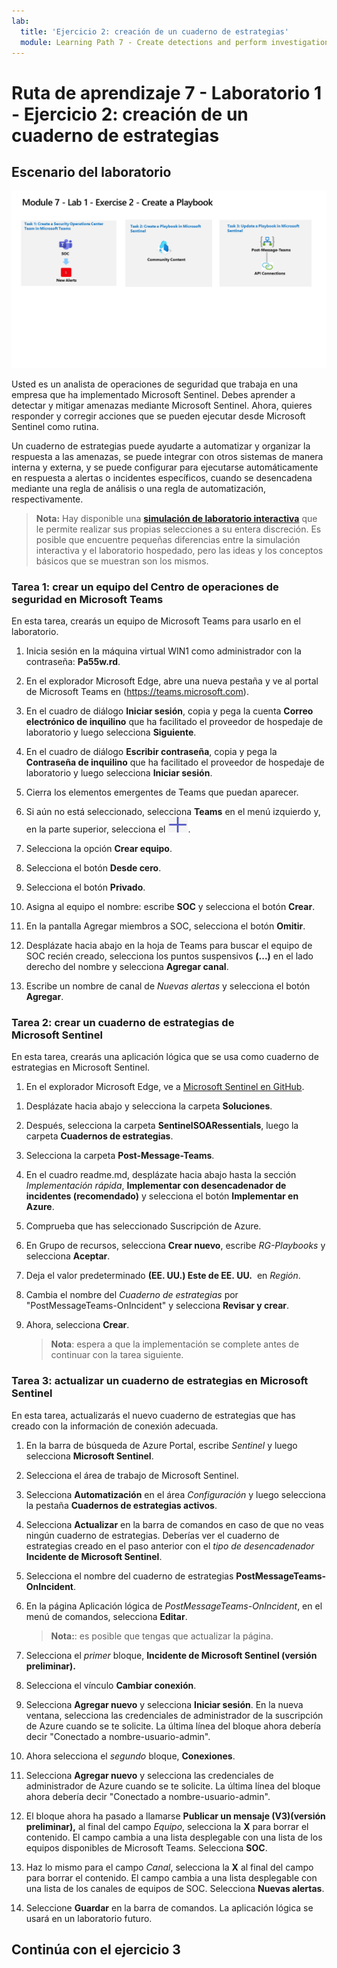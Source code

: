 ```yaml
---
lab:
  title: 'Ejercicio 2: creación de un cuaderno de estrategias'
  module: Learning Path 7 - Create detections and perform investigations using Microsoft Sentinel
---
```


# Ruta de aprendizaje 7 - Laboratorio 1 - Ejercicio 2: creación de un cuaderno de estrategias

## Escenario del laboratorio

![Introducción al laboratorio.](../Media/SC-200-Lab_Diagrams_Mod7_L1_Ex2.png)

Usted es un analista de operaciones de seguridad que trabaja en una empresa que ha implementado Microsoft Sentinel. Debes aprender a detectar y mitigar amenazas mediante Microsoft Sentinel. Ahora, quieres responder y corregir acciones que se pueden ejecutar desde Microsoft Sentinel como rutina.

Un cuaderno de estrategias puede ayudarte a automatizar y organizar la respuesta a las amenazas, se puede integrar con otros sistemas de manera interna y externa, y se puede configurar para ejecutarse automáticamente en respuesta a alertas o incidentes específicos, cuando se desencadena mediante una regla de análisis o una regla de automatización, respectivamente. 

>**Nota:** Hay disponible una **[simulación de laboratorio interactiva](https://mslabs.cloudguides.com/guides/SC-200%20Lab%20Simulation%20-%20Create%20a%20playbook)** que le permite realizar sus propias selecciones a su entera discreción. Es posible que encuentre pequeñas diferencias entre la simulación interactiva y el laboratorio hospedado, pero las ideas y los conceptos básicos que se muestran son los mismos.

### Tarea 1: crear un equipo del Centro de operaciones de seguridad en Microsoft Teams

En esta tarea, crearás un equipo de Microsoft Teams para usarlo en el laboratorio.

1. Inicia sesión en la máquina virtual WIN1 como administrador con la contraseña: **Pa55w.rd**.  

1. En el explorador Microsoft Edge, abre una nueva pestaña y ve al portal de Microsoft Teams en (https://teams.microsoft.com).

1. En el cuadro de diálogo **Iniciar sesión**, copia y pega la cuenta **Correo electrónico de inquilino** que ha facilitado el proveedor de hospedaje de laboratorio y luego selecciona **Siguiente**.

1. En el cuadro de diálogo **Escribir contraseña**, copia y pega la **Contraseña de inquilino** que ha facilitado el proveedor de hospedaje de laboratorio y luego selecciona **Iniciar sesión**.

1. Cierra los elementos emergentes de Teams que puedan aparecer.

1. Si aún no está seleccionado, selecciona **Teams** en el menú izquierdo y, en la parte superior, selecciona el ![icono de signo más](../Media/plus-sign-icon-lab.png).

1. Selecciona la opción **Crear equipo**.

1. Selecciona el botón **Desde cero**.

1. Selecciona el botón **Privado**.

1. Asigna al equipo el nombre: escribe **SOC** y selecciona el botón **Crear**.

1. En la pantalla Agregar miembros a SOC, selecciona el botón **Omitir**. 

1. Desplázate hacia abajo en la hoja de Teams para buscar el equipo de SOC recién creado, selecciona los puntos suspensivos **(...)** en el lado derecho del nombre y selecciona **Agregar canal**.

1. Escribe un nombre de canal de *Nuevas alertas* y selecciona el botón **Agregar**.


### Tarea 2: crear un cuaderno de estrategias de Microsoft Sentinel

En esta tarea, crearás una aplicación lógica que se usa como cuaderno de estrategias en Microsoft Sentinel.

1. En el explorador Microsoft Edge, ve a [Microsoft Sentinel en GitHub](https://github.com/Azure/Azure-Sentinel).

<!--- the Azure portal at https://portal.azure.com.

1. In the **Sign in** dialog box, copy and paste in the **Tenant Email** account provided by your lab hosting provider and then select **Next**.

1. In the **Enter password** dialog box, copy and paste in the **Tenant Password** provided by your lab hosting provider and then select **Sign in**.

1. In the Search bar of the Azure portal, type *Sentinel*, then select **Microsoft Sentinel**.

1. Select your Microsoft Sentinel Workspace you created earlier.

1. Select the **Community** page under the *Content management* area on the left side of the page.

1. On the right pane, select the **Onboard community content** link. This opens a new tab in the Microsoft Edge Browser for Microsoft Sentinel GitHub content. **Hint:** You might need to scroll right to see the link. Alternatively, follow this link instead: [Microsoft Sentinel on GitHub](https://github.com/Azure/Azure-Sentinel). --->

1. Desplázate hacia abajo y selecciona la carpeta **Soluciones**.

1. Después, selecciona la carpeta **SentinelSOARessentials**, luego la carpeta **Cuadernos de estrategias**.

1. Selecciona la carpeta **Post-Message-Teams**.

1. En el cuadro readme.md, desplázate hacia abajo hasta la sección *Implementación rápida*, **Implementar con desencadenador de incidentes (recomendado)** y selecciona el botón **Implementar en Azure**.  

1. Comprueba que has seleccionado Suscripción de Azure.

1. En Grupo de recursos, selecciona **Crear nuevo**, escribe *RG-Playbooks* y selecciona **Aceptar**.

1. Deja el valor predeterminado **(EE. UU.) Este de EE. UU.**  en *Región*.

1. Cambia el nombre del *Cuaderno de estrategias* por "PostMessageTeams-OnIncident" y selecciona **Revisar y crear**.

1. Ahora, selecciona **Crear**. 

    >**Nota**: espera a que la implementación se complete antes de continuar con la tarea siguiente.

### Tarea 3: actualizar un cuaderno de estrategias en Microsoft Sentinel

En esta tarea, actualizarás el nuevo cuaderno de estrategias que has creado con la información de conexión adecuada.

1. En la barra de búsqueda de Azure Portal, escribe *Sentinel* y luego selecciona **Microsoft Sentinel**.

1. Selecciona el área de trabajo de Microsoft Sentinel.

1. Selecciona **Automatización** en el área *Configuración* y luego selecciona la pestaña **Cuadernos de estrategias activos**.

1. Selecciona **Actualizar** en la barra de comandos en caso de que no veas ningún cuaderno de estrategias. Deberías ver el cuaderno de estrategias creado en el paso anterior con el *tipo de desencadenador* **Incidente de Microsoft Sentinel**.

1. Selecciona el nombre del cuaderno de estrategias **PostMessageTeams-OnIncident**.

1. En la página Aplicación lógica de *PostMessageTeams-OnIncident*, en el menú de comandos, selecciona **Editar**.

    >**Nota:**: es posible que tengas que actualizar la página.

1. Selecciona el *primer* bloque, **Incidente de Microsoft Sentinel (versión preliminar).**

1. Selecciona el vínculo **Cambiar conexión**.

1. Selecciona **Agregar nuevo** y selecciona **Iniciar sesión**. En la nueva ventana, selecciona las credenciales de administrador de la suscripción de Azure cuando se te solicite. La última línea del bloque ahora debería decir "Conectado a nombre-usuario-admin".

1. Ahora selecciona el *segundo* bloque, **Conexiones**.

1. Selecciona **Agregar nuevo** y selecciona las credenciales de administrador de Azure cuando se te solicite. La última línea del bloque ahora debería decir "Conectado a nombre-usuario-admin".

1. El bloque ahora ha pasado a llamarse **Publicar un mensaje (V3)(versión preliminar),** al final del campo *Equipo*, selecciona la **X** para borrar el contenido. El campo cambia a una lista desplegable con una lista de los equipos disponibles de Microsoft Teams. Selecciona **SOC**.

1. Haz lo mismo para el campo *Canal*, selecciona la **X** al final del campo para borrar el contenido. El campo cambia a una lista desplegable con una lista de los canales de equipos de SOC. Selecciona **Nuevas alertas**.

1. Seleccione **Guardar** en la barra de comandos. La aplicación lógica se usará en un laboratorio futuro.

## Continúa con el ejercicio 3
